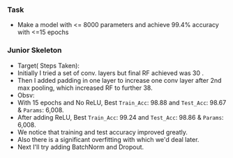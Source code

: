 ### Task 
- Make a model with <= 8000 parameters and achieve 99.4% accuracy with <=15 epochs 

### Junior Skeleton 
- Target( Steps Taken): 
- Initially I tried a set of conv. layers but final RF achieved was 30 . 
- Then I added padding in one layer to increase one conv layer after 2nd max pooling, which increased RF to further 38. 
- Obsv: 
- With 15 epochs and No ReLU, Best ``Train_Acc``: 98.88 and ``Test_Acc``: 98.67 & ``Params``: 6,008. 
- After adding ReLU,  Best ``Train_Acc``: 99.24 and ``Test_Acc``: 98.86 & ``Params``: 6,008. 
- We notice that training and test accuracy improved greatly. 
- Also there is a significant overfitting with which we'd deal later. 
- Next I'll try adding BatchNorm and Dropout. 

